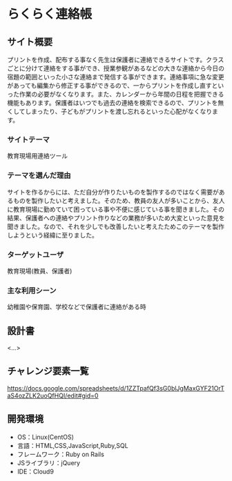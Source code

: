 # らくらく連絡帳

## サイト概要
プリントを作成、配布する事なく先生は保護者に連絡できるサイトです。クラスごとに分けて連絡をする事ができ、授業参観があるなどの大きな連絡から今日の宿題の範囲といった小さな連絡まで発信する事ができます。連絡事項に急な変更があっても編集から修正する事ができるので、一からプリントを作成し直すといった作業の必要がなくなります。また、カレンダーから年間の日程を把握できる機能もあります。保護者はいつでも過去の連絡を検索できるので、プリントを無くしてしまったり、子どもがプリントを渡し忘れるといった心配がなくなります。

### サイトテーマ
教育現場用連絡ツール

### テーマを選んだ理由
サイトを作るからには、ただ自分が作りたいものを製作するのではなく需要があるものを製作したいと考えました。そのため、教員の友人が多いことから、友人に教育現場に勤めていて困っている事や不便に感じている事を聞きました。その結果、保護者への連絡やプリント作りなどの業務が多いため大変といった意見を聞きました。なので、それを少しでも改善したいと考えたためこのテーマを製作しようという経緯に至りました。

### ターゲットユーザ
教育現場(教員、保護者)

### 主な利用シーン
幼稚園や保育園、学校などで保護者に連絡がある時

## 設計書
<...>

## チャレンジ要素一覧
https://docs.google.com/spreadsheets/d/1ZZTpafQf3sG0blJgMaxGYF21OrTaS4ozZLK2uoQfHQI/edit#gid=0

## 開発環境
- OS：Linux(CentOS)
- 言語：HTML,CSS,JavaScript,Ruby,SQL
- フレームワーク：Ruby on Rails
- JSライブラリ：jQuery
- IDE：Cloud9
